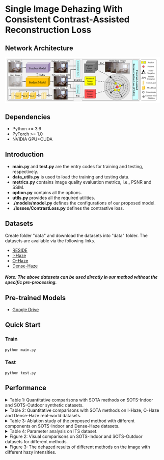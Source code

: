# Single Image Dehazing With Consistent Contrast-Assisted Reconstruction Loss

## Network Architecture
![Network Architecture](./img/framework.png)

## Dependencies
- Python >= 3.6
- PyTorch >= 1.0
- NVIDIA GPU+CUDA

## Introduction
- **main.py** and **test.py** are the entry codes for training and testing, respectively.
- **data_utils.py** is used to load the training and testing data.
- **metrics.py** contains image quality evaluation metrics, i.e., PSNR and SSIM.
- **option.py** contains all the options.
- **utils.py** provides all the required utilities.
- **./models/model.py** defines the configurations of our proposed model.
- **./losses/ContrastLoss.py** defines the contrastive loss.

## Datasets
Create folder "data" and download the datasets into "data" folder. The datasets are available via the following links.
- [RESIDE](https://sites.google.com/view/reside-dehaze-datasets/)
- [I-Haze](https://data.vision.ee.ethz.ch/cvl/ntire18//i-haze/)
- [O-Haze](https://data.vision.ee.ethz.ch/cvl/ntire18//o-haze/)
- [Dense-Haze](https://data.vision.ee.ethz.ch/cvl/ntire19//dense-haze/)

##### Note: The above datasets can be used directly in our method without the specific pre-processing.

## Pre-trained Models
- [Google Drive](https://drive.google.com/drive/folders/19Ot3OG8MYyuUDXI7gn3sRaE-gWpGQV7o?usp=sharing)

## Quick Start
### Train
```
python main.py
```
### Test
```
python test.py
```

## Performance
<details>
  <summary>Table 1: Quantitative comparisons with SOTA methods on SOTS-Indoor and SOTS-Outdoor synthetic datasets.</summary>
  <img src="./img/SOTS.png"/>
</details>

<details>
  <summary>Table 2: Quantitative comparisons with SOTA methods on I-Haze, O-Haze and Dense-Haze real-world datasets.</summary>
  <img src="./img/I-O-Dense.png"/>
</details>

<details>
  <summary>Table 3: Ablation study of the proposed method with different components on SOTS-Indoor and Dense-Haze datasets.</summary>
  <img src="./img/loss.png"/>
</details>

<details>
  <summary>Table 4: Parameter analysis on ITS dataset.</summary>
  <img src="./img/param.png"/>
</details>

<details>
  <summary>Figure 2: Visual comparisons on SOTS-Indoor and SOTS-Outdoor datasets for different methods.</summary>
  <img src="./img/SOTS_img.png"/>
</details>

<details>
  <summary>Figure 3: The dehazed results of different methods on the image with different hazy intensities.</summary>
  <img src="./img/haze_level.png"/>
</details>




